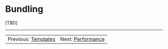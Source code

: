 # Bundling

[TBD]

---

<table width="100%">
<tr>
<td>Previous: <a href="../06-templates">Templates</a></td>
<td align="right">Next: <a href="../08-performance">Performance</a></td>
</tr>
</table>
